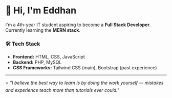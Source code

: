 # 👋 Hi, I'm Eddhan  

I'm a 4th-year IT student aspiring to become a **Full Stack Developer**.  
Currently learning the **MERN stack**.  

### 🛠️ Tech Stack
- **Frontend:** HTML, CSS, JavaScript  
- **Backend:** PHP, MySQL  
- **CSS Frameworks:** Tailwind CSS (main), Bootstrap (past experience)  

---

⭐ *"I believe the best way to learn is by doing the work yourself — mistakes and experience teach more than tutorials ever could."*  
